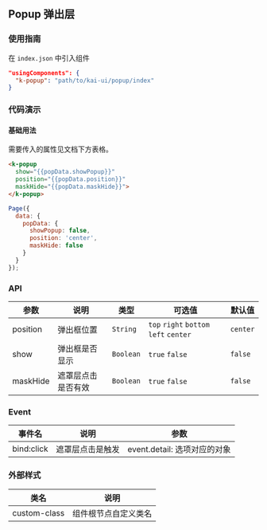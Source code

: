 ## Popup 弹出层

### 使用指南
在 `index.json` 中引入组件
```json
"usingComponents": {
  "k-popup": "path/to/kai-ui/popup/index"
}
```

### 代码演示

#### 基础用法
需要传入的属性见文档下方表格。

```html
<k-popup 
  show="{{popData.showPopup}}" 
  position="{{popData.position}}" 
  maskHide="{{popData.maskHide}}">
</k-popup>
```
```javascript
Page({
  data: {
    popData: {
      showPopup: false,
      position: 'center',
      maskHide: false
    }
  }
});
```

### API

| 参数 | 说明 | 类型 | 可选值 | 默认值 |
|-----------|-----------|-----------|-----------|-------------|
| position | 弹出框位置 | `String` | `top` `right` `bottom` `left` `center`| `center` |
| show | 弹出框是否显示 | `Boolean` | `true` `false` | `false` |
| maskHide | 遮罩层点击是否有效 | `Boolean` | `true` `false` | `false` |

### Event

| 事件名 | 说明 | 参数 |
|-----------|-----------|-----------|
| bind:click | 遮罩层点击是触发 | event.detail: 选项对应的对象 |

### 外部样式

| 类名 | 说明 |
|-----------|-----------|
| custom-class | 组件根节点自定义类名 |

